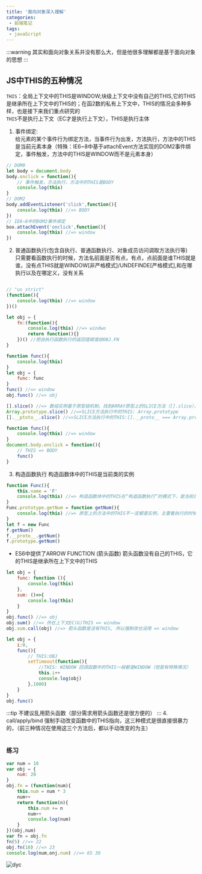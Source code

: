 ```yaml
---
title: '面向对象深入理解'
categories:
 - 前端笔记
tags:
 - javaScript
---
```

:::warning
其实和面向对象关系并没有那么大，但是他很多理解都是基于面向对象的思想
:::

## JS中THIS的五种情况
`THIS`：全局上下文中的THIS是WINDOW;块级上下文中没有自己的THIS,它的THIS是继承所在上下文中的THIS的；在函2数的私有上下文中，THIS的情况会多种多样，也是接下来我们重点研究的  
`THIS`不是执行上下文（EC才是执行上下文），THIS是执行主体

1. 事件绑定:  
给元素的某个事件行为绑定方法，当事件行为出发，方法执行，方法中的THIS是当前元素本身（特殊：IE6~8中基于attachEvent方法实现的DOM2事件绑定，事件触发，方法中的THIS是WINDOW而不是元素本身）
```js
// DOM0
let body = document.body
body.onclick = function(){
    // 事件触发，方法执行，方法中的THIS是BODY
    console.log(this)
}
// DOM2
body.addEventListener('click',function(){
    console.log(this) //=> BODY
})
// IE6~8中的DOM2事件绑定
box.attachEvent('onclick',function(){
    console.log(this) //=> window
})
```
2. 普通函数执行(包含自执行、普通函数执行、对象成员访问调取方法执行等)  
只需要看函数执行的时候，方法名前面是否有点，有点，点前面是谁THIS就是谁，没有点THIS就是WINDOW[非严格模式]/UNDEFINDE[严格模式],和在哪执行以及在哪定义，没有关系
```js

// "us strict"
(function(){
    console.log(this) //=> window
})()

let obj = {
    fn:(function(){
        console.log(this) //=> windwo
        return function(){}
    })() //把自执行函数执行的返回值赋值给OBJ.FN
}

function func(){
    console.log(this)
}
let obj = {
    func: func
}
func() //=> window
obj.func() //=> obj

[].slice() //=> 数组实例基于原型链机制，找到ARRAY原型上的SLICE方法（[].slice），然后再把SLICE方法执行，此时SLICE方法中的THIS是当前的空数组
Array.prototype.slice() //=>SLICE方法执行中的THIS: Array.prototype
[].__ptoto__.slice() //=>SLICE方法执行中的THIS:[].__proto__ === Array.prototype

function func(){
    console.log(this) //=> window
}
document.body.onclick = function(){
    // THIS => BODY
    func()
}
```
3. 构造函数执行
构造函数体中的THIS是当前类的实例
```js
function Func(){
    this.name = 'F'
    console.log(this) //=> 构造函数体中的THIS在“构造函数执行”的模式下，是当前类的一个实例，并且THIS.XXX=XXX是给当前实例设置的私有属性
}
Func.prototype.getNum = function getNum(){
    console.log(this) //=> 原型上的方法中的THIS不一定都是实例，主要看执行的时候，点前面的内容 
}
let f = new Func
f.getNum()
f.__proto__.getNum()
f.prototype.getNum()
```
- ES6中提供了ARROW FUNCTION (箭头函数)
箭头函数没有自己的THIS，它的THIS是继承所在上下文中的THIS
```js
let obj = {
    func: function (){
        console.log(this)
    },
    sum: ()=>{
        console.log(this)
    }
}
obj.func() //=> obj
obj.sum() //=> 所在上下文EC(G)THIS => window
obj.sum.call(obj) //=> 箭头函数是没有THIS, 所以强制改也没用 => window

let obj = {
    i:0,
    func(){
        // THIS:OBJ
        setTimeout(function(){
            //THIS: WINDOW 回调函数中的THIS一般都是WINDOW（但是有特殊情况）
            this.i++
            console.log(obj)
        },1000)
    }
}
obj.func()
```
:::tip
不建议乱用箭头函数（部分需求用箭头函数还是很方便的）
:::
4. call/apply/bind
强制手动改变函数中的THIS指向，这三种模式是很直接很暴力的，（前三种情况在使用这三个方法后，都以手动改变的为主）
```js

```
### 练习
```js
var num = 10
var obj = {
    num: 20
} 
obj.fn = (function(num){
    this.num = num * 3
    num++
    return function(n){
        this.num += n
        num++
        console.log(num)
    }
})(obj,num)
var fn = obj.fn
fn(5) //=> 22
obj.fn(10) //=> 23
console.log(num,onj.num) //=> 65 30
```
<img src="https://webdyc.oss-cn-beijing.aliyuncs.com/blog/20210430.png" alt="dyc" title="dyc" class="zoom-custom-imgs">


